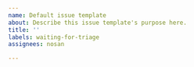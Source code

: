 ```yaml
---
name: Default issue template
about: Describe this issue template's purpose here.
title: ''
labels: waiting-for-triage
assignees: nosan

---
```



